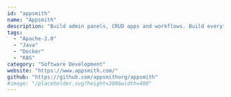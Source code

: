 ```yaml
---
id: "appsmith"
name: "Appsmith"
description: "Build admin panels, CRUD apps and workflows. Build everything you need, 10x faster."
tags:
  - "Apache-2.0"
  - "Java"
  - "Docker"
  - "K8S"
category: "Software Development"
website: "https://www.appsmith.com/"
github: "https://github.com/appsmithorg/appsmith"
#image: "/placeholder.svg?height=300&width=400"
---
```


